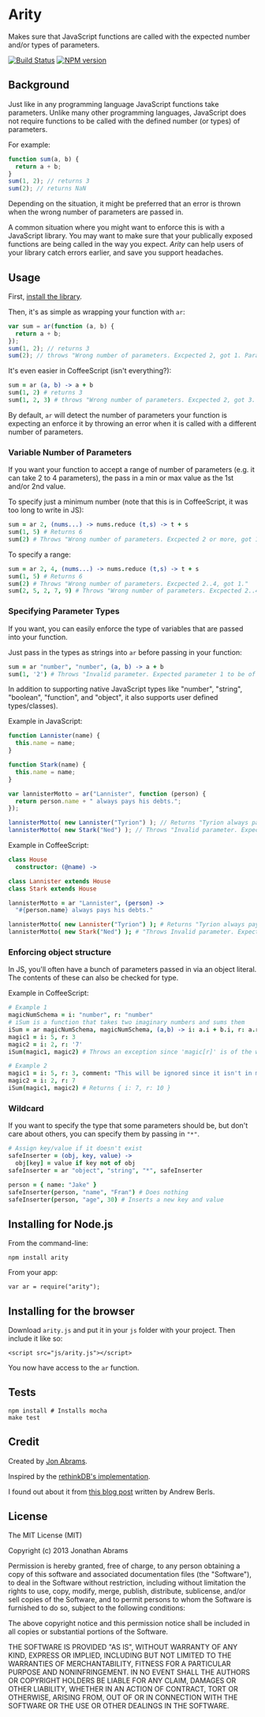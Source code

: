# Arity

Makes sure that JavaScript functions are called with the expected number and/or types of parameters.

[![Build Status](https://travis-ci.org/JonAbrams/arity.png?branch=master)](https://travis-ci.org/JonAbrams/arity) [![NPM version](https://badge.fury.io/js/arity.png)](http://badge.fury.io/js/arity)

## Background

Just like in any programming language JavaScript functions take parameters. Unlike many other programming languages, JavaScript does not require functions to be called with the defined number (or types) of parameters.

For example:

```js
function sum(a, b) {
  return a + b;
}
sum(1, 2); // returns 3
sum(2); // returns NaN
```

Depending on the situation, it might be preferred that an error is thrown when the wrong number of parameters are passed in.

A common situation where you might want to enforce this is with a JavaScript library. You may want to make sure that your publically exposed functions are being called in the way you expect. _Arity_ can help users of your library catch errors earlier, and save you support headaches.

## Usage

First, [install the library](https://github.com/JonAbrams/arity#installing-for-nodejs).

Then, it's as simple as wrapping your function with `ar`:

```js
var sum = ar(function (a, b) {
  return a + b;
});
sum(1, 2); // returns 3
sum(2); // throws "Wrong number of parameters. Excpected 2, got 1. Params: a, b."
```

It's even easier in CoffeeScript (isn't everything?):

```coffee
sum = ar (a, b) -> a + b
sum(1, 2) # returns 3
sum(1, 2, 3) # throws "Wrong number of parameters. Excpected 2, got 3. Params: a, b."
```

By default, `ar` will detect the number of parameters your function is expecting an enforce it by throwing an error when it is called with a different number of parameters.

### Variable Number of Parameters

If you want your function to accept a range of number of parameters (e.g. it can take 2 to 4 parameters), the pass in a min or max value as the 1st and/or 2nd value.

To specify just a minimum number (note that this is in CoffeeScript, it was too long to write in JS):

```coffee
sum = ar 2, (nums...) -> nums.reduce (t,s) -> t + s
sum(1, 5) # Returns 6
sum(2) # Throws "Wrong number of parameters. Excpected 2 or more, got 1."
```

To specify a range:

```coffee
sum = ar 2, 4, (nums...) -> nums.reduce (t,s) -> t + s
sum(1, 5) # Returns 6
sum(2) # Throws "Wrong number of parameters. Excpected 2..4, got 1."
sum(2, 5, 2, 7, 9) # Throws "Wrong number of parameters. Excpected 2..4, got 5."
```

### Specifying Parameter Types

If you want, you can easily enforce the type of variables that are passed into your function.

Just pass in the types as strings into `ar` before passing in your function:

```coffee
sum = ar "number", "number", (a, b) -> a + b
sum(1, '2') # Throws "Invalid parameter. Expected parameter 1 to be of type 'Number' but got 'String'."
```

In addition to supporting native JavaScript types like "number", "string", "boolean", "function", and "object", it also supports user defined types/classes).

Example in JavaScript:

```js
function Lannister(name) {
  this.name = name;
}

function Stark(name) {
  this.name = name;
}

var lannisterMotto = ar("Lannister", function (person) {
  return person.name + " always pays his debts.";
});

lannisterMotto( new Lannister("Tyrion") ); // Returns "Tyrion always pays his debts."
lannisterMotto( new Stark("Ned") ); // Throws "Invalid parameter. Expected parameter 0 to be of type 'Lannister' but got 'Stark'."
```

Example in CoffeeScript:

```coffee
class House
  constructor: (@name) ->

class Lannister extends House
class Stark extends House

lannisterMotto = ar "Lannister", (person) ->
  "#{person.name} always pays his debts."

lannisterMotto( new Lannister("Tyrion") ); # Returns "Tyrion always pays his debts."
lannisterMotto( new Stark("Ned") ); # "Throws Invalid parameter. Expected parameter 0 to be of type 'Lannister' but got 'Stark'."
```

### Enforcing object structure

In JS, you'll often have a bunch of parameters passed in via an object literal. The contents of these can also be checked for type.

Example in CoffeeScript:

```coffee
# Example 1
magicNumSchema = i: "number", r: "number"
# iSum is a function that takes two imaginary numbers and sums them
iSum = ar magicNumSchema, magicNumSchema, (a,b) -> i: a.i + b.i, r: a.r + b.r
magic1 = i: 5, r: 3
magic2 = i: 2, r: '7'
iSum(magic1, magic2) # Throws an exception since 'magic[r]' is of the wrong type

# Example 2
magic1 = i: 5, r: 3, comment: "This will be ignored since it isn't in magicNumSchema"
magic2 = i: 2, r: 7
iSum(magic1, magic2) # Returns { i: 7, r: 10 }
```

### Wildcard

If you want to specify the type that some parameters should be, but don't care about others, you can specify them by passing in `"*"`.

```coffee
# Assign key/value if it doesn't exist
safeInserter = (obj, key, value) ->
  obj[key] = value if key not of obj
safeInserter = ar "object", "string", "*", safeInserter

person = { name: "Jake" }
safeInserter(person, "name", "Fran") # Does nothing
safeInserter(person, "age", 30) # Inserts a new key and value
```

## Installing for Node.js

From the command-line:

    npm install arity

From your app:

    var ar = require("arity");

## Installing for the browser

Download `arity.js` and put it in your `js` folder with your project. Then include it like so:

    <script src="js/arity.js"></script>

You now have access to the `ar` function.

## Tests

    npm install # Installs mocha
    make test

## Credit

Created by [Jon Abrams](http://twitter.com/JonathanAbrams).

Inspired by the [rethinkDB's implementation](https://github.com/rethinkdb/rethinkdb/blob/next/drivers/javascript/src/base.coffee#L11).

I found out about it from [this blog post](http://andrewberls.com/blog/post/javascript-tricks-enforcing-function-arity) written by Andrew Berls.

## License

The MIT License (MIT)

Copyright (c) 2013 Jonathan Abrams

Permission is hereby granted, free of charge, to any person obtaining a copy
of this software and associated documentation files (the "Software"), to deal
in the Software without restriction, including without limitation the rights
to use, copy, modify, merge, publish, distribute, sublicense, and/or sell
copies of the Software, and to permit persons to whom the Software is
furnished to do so, subject to the following conditions:

The above copyright notice and this permission notice shall be included in
all copies or substantial portions of the Software.

THE SOFTWARE IS PROVIDED "AS IS", WITHOUT WARRANTY OF ANY KIND, EXPRESS OR
IMPLIED, INCLUDING BUT NOT LIMITED TO THE WARRANTIES OF MERCHANTABILITY,
FITNESS FOR A PARTICULAR PURPOSE AND NONINFRINGEMENT. IN NO EVENT SHALL THE
AUTHORS OR COPYRIGHT HOLDERS BE LIABLE FOR ANY CLAIM, DAMAGES OR OTHER
LIABILITY, WHETHER IN AN ACTION OF CONTRACT, TORT OR OTHERWISE, ARISING FROM,
OUT OF OR IN CONNECTION WITH THE SOFTWARE OR THE USE OR OTHER DEALINGS IN
THE SOFTWARE.
